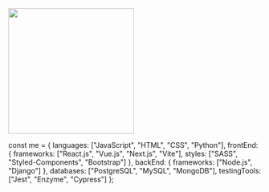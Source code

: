 <img src="https://i.imgur.com/xyRYDEs.jpg" width="250" />

const me = {
  languages: ["JavaScript", "HTML", "CSS", "Python"],
  frontEnd: {
    frameworks: ["React.js", "Vue.js", "Next.js", "Vite"],
    styles: ["SASS", "Styled-Components", "Bootstrap"]
  },
  backEnd: {
    frameworks: ["Node.js", "Django"]
  },
  databases: ["PostgreSQL", "MySQL", "MongoDB"],
  testingTools: ["Jest", "Enzyme", "Cypress"]
};
